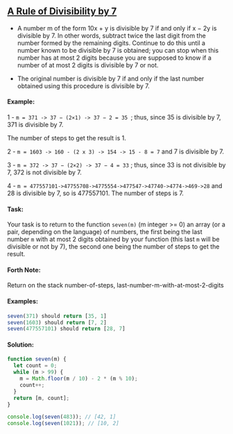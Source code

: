 ## [A Rule of Divisibility by 7](https://www.codewars.com/kata/55e6f5e58f7817808e00002e)

- A number m of the form 10x + y is divisible by 7 if and only if x − 2y is divisible by 7. In other words, subtract twice the last digit from the number formed by the remaining digits. Continue to do this until a number known to be divisible by 7 is obtained; you can stop when this number has at most 2 digits because you are supposed to know if a number of at most 2 digits is divisible by 7 or not.

- The original number is divisible by 7 if and only if the last number obtained using this procedure is divisible by 7.

#### Example:

1 - `m = 371 -> 37 − (2×1) -> 37 − 2 = 35 `; thus, since 35 is divisible by 7, 371 is divisible by 7.

The number of steps to get the result is 1.

2 - `m = 1603 -> 160 - (2 x 3) -> 154 -> 15 - 8 = 7` and 7 is divisible by 7.

3 - `m = 372 -> 37 − (2×2) -> 37 − 4 = 33` ; thus, since 33 is not divisible by 7, 372 is not divisible by 7.

4 - `m = 477557101->47755708->4775554->477547->47740->4774->469->28` and 28 is divisible by 7, so is 477557101. The number of steps is 7.

#### Task:

Your task is to return to the function `seven(m)` (m integer >= 0) an array (or a pair, depending on the language) of numbers, the first being the last number `m` with at most 2 digits obtained by your function (this last `m` will be divisible or not by 7), the second one being the number of steps to get the result.

#### Forth Note:

Return on the stack number-of-steps, last-number-m-with-at-most-2-digits

#### Examples:

```js
seven(371) should return [35, 1]
seven(1603) should return [7, 2]
seven(477557101) should return [28, 7]
```

#### Solution:

```js
function seven(m) {
  let count = 0;
  while (m > 99) {
    m = Math.floor(m / 10) - 2 * (m % 10);
    count++;
  }
  return [m, count];
}

console.log(seven(483)); // [42, 1]
console.log(seven(1021)); // [10, 2]
```
